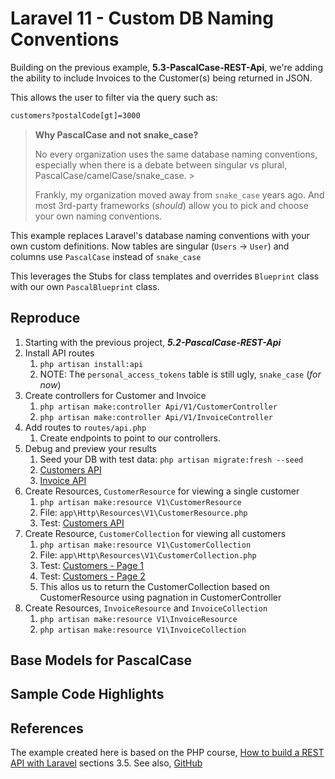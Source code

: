 # Laravel 11 - Custom DB Naming Conventions

Building on the previous example, **5.3-PascalCase-REST-Api**, we're adding the ability to include Invoices to the Customer(s) being returned in JSON.

This allows the user to filter via the query such as:

```txt
customers?postalCode[gt]=3000
```

> **Why PascalCase and not snake_case?**
>
> No every organization uses the same database naming conventions, especially when there is a debate between singular vs plural, PascalCase/camelCase/snake_case. >
>
> Frankly, my organization moved away from `snake_case` years ago. And most 3rd-party frameworks (_should_) allow you to pick and choose your own naming conventions.

This example replaces Laravel's database naming conventions with your own custom definitions. Now tables are singular (`Users` -> `User`) and columns use `PascalCase` instead of `snake_case`

This leverages the Stubs for class templates and overrides `Blueprint` class with our own `PascalBlueprint` class.

## Reproduce

1. Starting with the previous project, _**5.2-PascalCase-REST-Api**_
2. Install API routes
   1. `php artisan install:api`
   2. NOTE: The `personal_access_tokens` table is still ugly, `snake_case` (_for now_)
3. Create controllers for Customer and Invoice
   1. `php artisan make:controller Api/V1/CustomerController`
   2. `php artisan make:controller Api/V1/InvoiceController`
4. Add routes to `routes/api.php`
   1. Create endpoints to point to our controllers.
5. Debug and preview your results
   1. Seed your DB with test data: ` php artisan migrate:fresh --seed `
   2. [Customers API](http://localhost:8000/api/v1/customers)
   3. [Invoice API](http://localhost:8000/api/v1/invoices)
6. Create Resources, `CustomerResource` for viewing a single customer
   1. `php artisan make:resource V1\CustomerResource`
   2. File: `app\Http\Resources\V1\CustomerResource.php`
   3. Test: [Customers API](http://localhost:8000/api/v1/customers/1)
7. Create Resource, `CustomerCollection` for viewing all customers
   1. `php artisan make:resource V1\CustomerCollection`
   2. File: `app\Http\Resources\V1\CustomerCollection.php`
   3. Test: [Customers - Page 1](http://localhost:8000/api/v1/customers)
   4. Test: [Customers - Page 2](http://localhost:8000/api/v1/customers?page=2)
   5. This allos us to return the CustomerCollection based on CustomerResource using pagnation in CustomerController
8. Create Resources, `InvoiceResource` and `InvoiceCollection`
   1. `php artisan make:resource V1\InvoiceResource`
   2. `php artisan make:resource V1\InvoiceCollection`

## Base Models for PascalCase

## Sample Code Highlights

## References

The example created here is based on the PHP course, [How to build a REST API with Laravel](https://youtu.be/YGqCZjdgJJk?t=3521) sections 3.5. See also, [GitHub](https://github.com/tutsplus/build-a-restful-api-with-laravel-2022)
